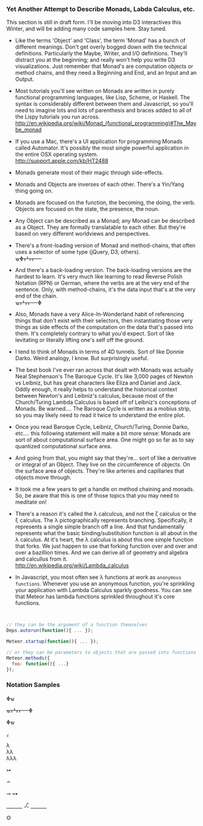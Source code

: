 ### Yet Another Attempt to Describe Monads, Labda Calculus, etc.
This section is still in draft form.  I'll be moving into D3 interactives this Winter, and will be adding many code samples here.  Stay tuned.



- Like the terms 'Object' and 'Class', the term 'Monad' has a bunch of different meanings.  Don't get overly bogged down with the technical definitions.  Particularly the Maybe, Writer, and I/O definitions.  They'll distract you at the beginning; and really won't help you write D3 visualizations.  Just remember that Monad's are computation objects or method chains, and they need a Beginning and End, and an Input and an Output.  

- Most tutorials you'll see written on Monads are written in purely functional programming languages, like Lisp, Scheme, or Haskell.  The syntax is considerably different between them and Javascript, so you'll need to imagine lots and lots of parenthesis and braces added to all of the Lispy tutorials you run across.  
http://en.wikipedia.org/wiki/Monad_(functional_programming)#The_Maybe_monad  

- If you use a Mac, there's a UI application for programming Monads called Automator.  It's possibly the most single powerful application in the entire OSX operating system.  
http://support.apple.com/kb/HT2488  

- Monads generate most of their magic through side-effects.  

- Monads and Objects are inverses of each other.  There's a Yin/Yang thing going on.

- Monads are focused on the function, the becoming, the doing, the verb.  Objects are focused on the state, the presence, the noun.

- Any Object can be described as a Monad; any Monad can be described as a Object.  They are formally translatable to each other.  But they're based on very different worldviews and perspectives.  

- There's a front-loading version of Monad and method-chains, that often uses a selector of some type (jQuery, D3, others).  
&#5783;&#5782;&#5761;&#5766;&#5761;&#5761;&#5760;&#5760;&#5760; 

- And there's a back-loading version.  The back-loading versions are the hardest to learn.  It's very much like learning to read Reverse Polish Notation (RPN) or German, where the verbs are at the very end of the sentence.  Only, with method-chains, it's the data input that's at the very end of the chain.  
&#5783;&#5761;&#5766;&#5761;&#5761;&#5760;&#5760;&#5760;&#5782;


- Also, Monads have a very Alice-In-Wonderland habit of referencing things that don't exist with their selectors, then instantiating those very things as side effects of the computation on the data that's passed into them.  It's completely contrary to what you'd expect.  Sort of like levitating or literally lifting one's self off the ground.   

- I tend to think of Monads in terms of 4D tunnels.  Sort of like Donnie Darko.  Weird analogy, I know.  But surprisingly useful.

- The best book I've ever ran across that dealt with Monads was actually Neal Stephenson's The Baroque Cycle.  It's like 3,000 pages of Newton vs Leibniz, but has great characters like Eliza and Daniel and Jack.  Oddly enough, it really helps to understand the historical context between Newton's and Leibniz's calculus, because most of the Church/Turing Lambda Calculus is based off of Leibniz's conceptions of Monads.  Be warned....  The Baroque Cycle is written as a mobius strip, so you may likely need to read it twice to understand the entire plot.  

- Once you read Baroque Cycle, Leibniz, Church/Turing, Donnie Darko, etc....  this following statement will make a bit more sense:  Monads are sort of about computational surface area.  One might go so far as to say quantized computational surface area.  

- And going from that, you might say that they're... sort of like a derivative or integral of an Object.  They live on the circumference of objects.  On the surface area of objects.  They're like arteries and capillaries that objects move through.  

- It took me a few years to get a handle on method chaining and monads.  So, be aware that this is one of those topics that you may need to meditate on!

- There's a reason it's called the &#955; calculcus, and not the &#950; calculus or the &#958; calculus.  The &#955; pictographically represents branching.  Specifically, it represents a single simple branch off a line.  And that fundamentally represents what the basic binding/substitution function is all about in the &#955; calculus.  At it's heart, the &#955; calculus is about this one simple function that forks.  We just happen to use that forking function over and over and over a bazillion times.  And we can derive all of geometry and algebra and calcullus from it.   
http://en.wikipedia.org/wiki/Lambda_calculus

- In Javascript, you most often see &#955; functions at work as ``anonymous functions``.    Whenever you use an anonymous function, you're sprinkling your application with Lambda Calculus sparkly goodness.  You can see that Meteor has lambda functions sprinkled throughout it's core functions.  

````js


// they can be the argument of a function themselves
Deps.autorun(function(){ ... });

Meteor.startup(function(){ ... });

// or they can be parameters to objects that are passed into functions
Meteor.methods({
  foo: function(){ ...}
});
````



### Notation Samples

&#5782;&#5783;


&#5783;&#5761;&#5766;&#5761;&#5761;&#5760;&#5760;&#5760;&#5782;

&#5782;&#5783;

&#8257;

&#955;  
&#955;&#955;  
&#955;&#955;&#955;  

&#8611;

&#8760;

&#8888;
&#8886;

&#9149;&#9149;&#9149; &#9095; &#9149;&#9149;&#9149;

&#9187;
